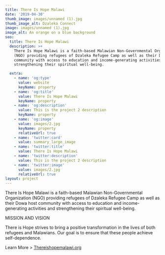 ```yaml
---
title: There Is Hope Malawi
date: '2019-04-30'
thumb_image: images/unnamed (1).jpg
thumb_image_alt: Dzaleka Connect
image: images/unnamed (1).jpg
image_alt: An orange on a blue background
seo:
  title: There Is Hope Malawi
  description: >+
    There Is Hope Malawi is a faith-based Malawian Non-Governmental Organization
    (NGO) providing refugees of Dzaleka Refugee Camp as well as their Dowa host
    community with access to education and income-generating activities and
    strengthening their spiritual well-being. 

  extra:
    - name: 'og:type'
      value: website
      keyName: property
    - name: 'og:title'
      value: There Is Hope Malawi
      keyName: property
    - name: 'og:description'
      value: This is the project 2 description
      keyName: property
    - name: 'og:image'
      value: images/2.jpg
      keyName: property
      relativeUrl: true
    - name: 'twitter:card'
      value: summary_large_image
    - name: 'twitter:title'
      value: There Is Hope Malawi
    - name: 'twitter:description'
      value: This is the project 2 description
    - name: 'twitter:image'
      value: images/2.jpg
      relativeUrl: true
layout: project
---
```

There Is Hope Malawi is a faith-based Malawian Non-Governmental Organization (NGO) providing refugees of Dzaleka Refugee Camp as well as their Dowa host community with access to education and income-generating activities and strengthening their spiritual well-being. 


MISSION AND VISION

There is Hope strives to bring a positive transformation in the lives of both refugees and Malawians.
Our goal is to ensure that these people achieve self-dependence.

Learn More > [Thereishopemalawi.org](http://thereishopemalawi.org/)



